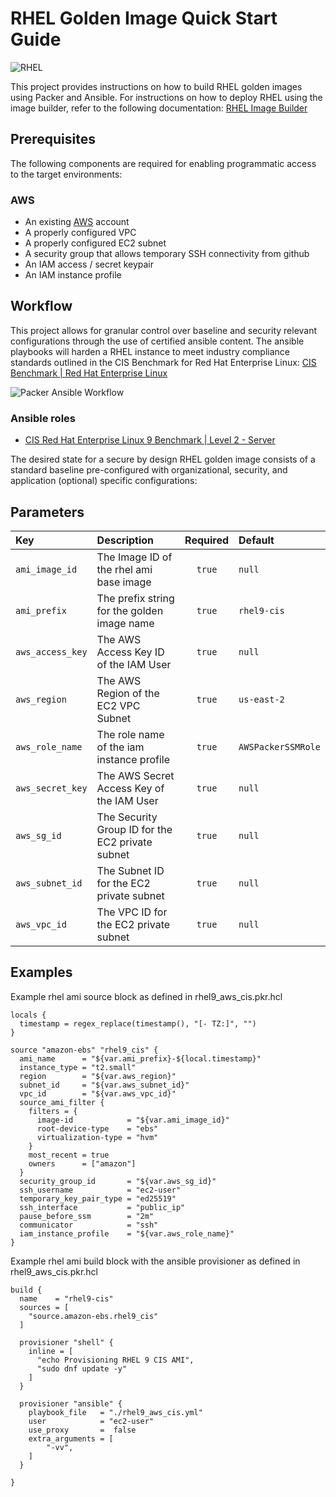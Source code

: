 # RHEL Golden Image Quick Start Guide

![RHEL](https://github.com/atriumgrid/knowledge-base/blob/dev/rhel.drawio.png)

This project provides instructions on how to build RHEL golden images using Packer and Ansible. For instructions on how to deploy RHEL using the image builder, refer to the following documentation: [RHEL Image Builder](https://www.redhat.com/en/topics/linux/what-is-an-image-builder)

## Prerequisites
The following components are required for enabling programmatic access to the target environments:

### AWS

- An existing [AWS](https://aws.amazon.com/) account
- A properly configured VPC
- A properly configured EC2 subnet
- A security group that allows temporary SSH connectivity from github
- An IAM access / secret keypair
- An IAM instance profile

## Workflow
This project allows for granular control over baseline and security relevant configurations through the use of certified ansible content. The ansible playbooks will harden a RHEL instance to meet industry compliance standards outlined in the CIS Benchmark for Red Hat Enterprise Linux:
[CIS Benchmark | Red Hat Enterprise Linux](https://www.cisecurity.org/benchmark/red_hat_linux)

![Packer Ansible Workflow](https://github.com/atriumgrid/knowledge-base/blob/dev/packer-ansible.drawio.png)

### Ansible roles
- [CIS Red Hat Enterprise Linux 9 Benchmark | Level 2 - Server](https://github.com/RedHatOfficial/ansible-role-rhel9-cis)

The desired state for a secure by design RHEL golden image consists of a standard baseline pre-configured with organizational, security, and application (optional) specific configurations:

## Parameters
Key | Description | Required | Default
:---|:-----|:--------:|:-----------
`ami_image_id` | The Image ID of the rhel ami base image| `true` | `null`
`ami_prefix` | The prefix string for the golden image name | `true` | `rhel9-cis`
`aws_access_key` | The AWS Access Key ID of the IAM User  | `true` | `null`
`aws_region` | The AWS Region of the EC2 VPC Subnet | `true` | `us-east-2`
`aws_role_name` | The role name of the iam instance profile | `true` | `AWSPackerSSMRole`
`aws_secret_key` | The AWS Secret Access Key of the IAM User  | `true` | `null`
`aws_sg_id` | The Security Group ID for the EC2 private subnet | `true` | `null`
`aws_subnet_id` | The Subnet ID for the EC2 private subnet | `true` | `null`
`aws_vpc_id`| The VPC ID for the EC2 private subnet | `true` | `null`

## Examples
Example rhel ami source block as defined in rhel9_aws_cis.pkr.hcl
```hcl
locals {
  timestamp = regex_replace(timestamp(), "[- TZ:]", "")
}

source "amazon-ebs" "rhel9_cis" {
  ami_name      = "${var.ami_prefix}-${local.timestamp}"
  instance_type = "t2.small"
  region        = "${var.aws_region}"
  subnet_id     = "${var.aws_subnet_id}"
  vpc_id        = "${var.aws_vpc_id}"
  source_ami_filter {
    filters = {
      image-id            = "${var.ami_image_id}"
      root-device-type    = "ebs"
      virtualization-type = "hvm"
    }
    most_recent = true
    owners      = ["amazon"]
  }
  security_group_id       = "${var.aws_sg_id}"
  ssh_username            = "ec2-user"
  temporary_key_pair_type = "ed25519"
  ssh_interface           = "public_ip"
  pause_before_ssm        = "2m"
  communicator            = "ssh"
  iam_instance_profile    = "${var.aws_role_name}"
}
```
Example rhel ami build block with the ansible provisioner as defined in rhel9_aws_cis.pkr.hcl
```hcl
build {
  name    = "rhel9-cis"
  sources = [
    "source.amazon-ebs.rhel9_cis"
  ]

  provisioner "shell" {
    inline = [
      "echo Provisioning RHEL 9 CIS AMI",
      "sudo dnf update -y"
    ]
  }

  provisioner "ansible" {
    playbook_file   = "./rhel9_aws_cis.yml"
    user            = "ec2-user"
    use_proxy       =  false
    extra_arguments = [ 
        "-vv",
    ]
  }

}
```
